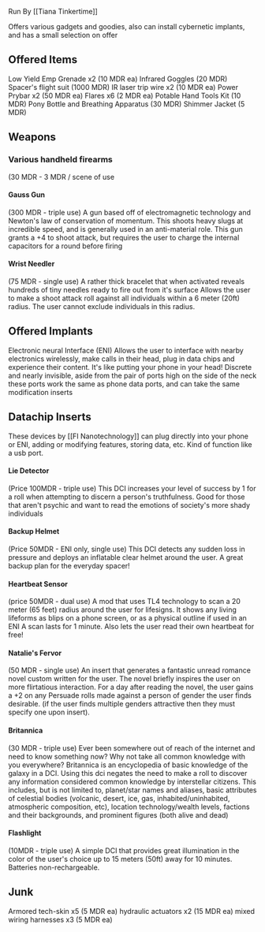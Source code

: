 Run By [[Tiana Tinkertime]]

Offers various gadgets and goodies, also can install cybernetic implants, and has a small selection on offer

## Offered Items
Low Yield Emp Grenade x2 (10 MDR ea)
Infrared Goggles (20 MDR)
Spacer's flight suit (1000 MDR)
IR laser trip wire x2 (10 MDR ea)
Power Prybar x2 (50 MDR ea)
Flares x6 (2 MDR ea)
Potable Hand Tools Kit (10 MDR)
Pony Bottle and Breathing Apparatus (30 MDR)
Shimmer Jacket (5 MDR)
## Weapons
### Various handheld firearms
(30 MDR - 3 MDR / scene of use

#### Gauss Gun
(300 MDR - triple use)
A gun based off of electromagnetic technology and Newton's law of conservation of momentum. This shoots heavy slugs at incredible speed, and is generally used in an anti-material role. This gun grants a +4 to shoot attack, but requires the user to charge the internal capacitors for a round before firing

#### Wrist Needler
(75 MDR - single use)
A rather thick bracelet that when activated reveals hundreds of tiny needles ready to fire out from it's surface
Allows the user to make a shoot attack roll against all individuals within a 6 meter (20ft) radius. The user cannot exclude individuals in this radius.

## Offered Implants
Electronic neural Interface (ENI) Allows the user to interface with nearby electronics wirelessly, make calls in their head, plug in data chips and experience their content. It's like putting your phone in your head! Discrete and nearly invisible, aside from the pair of ports high on the side of the neck these ports work the same as phone data ports, and can take the same modification inserts

## Datachip Inserts
These devices by [[FI Nanotechnology]] can plug directly into your phone or ENI, adding or modifying features, storing data, etc. Kind of function like a usb port.

#### Lie Detector
(Price 100MDR - triple use)
This DCI increases your level of success by 1 for a roll when attempting to discern a person's truthfulness. Good for those that aren't psychic and want to read the emotions of society's more shady individuals

#### Backup Helmet
(Price 50MDR - ENI only, single use)
This DCI detects any sudden loss in pressure and deploys an inflatable clear helmet around the user. A great backup plan for the everyday spacer!

#### Heartbeat Sensor
(price 50MDR - dual use)
A mod that uses TL4 technology to scan a 20 meter (65 feet) radius around the user for lifesigns. It shows any living lifeforms as blips on a phone screen, or as a physical outline if used in an ENI A scan lasts for 1 minute. Also lets the user read their own heartbeat for free!

#### Natalie's Fervor
(50 MDR - single use)
An insert that generates a fantastic unread romance novel custom written for the user. The novel briefly inspires the user on more flirtatious interaction. For a day after reading the novel, the user gains a +2 on any Persuade rolls made against a person of gender the user finds desirable. (if the user finds multiple genders attractive then they must specify one upon insert).

#### Britannica
(30 MDR - triple use)
Ever been somewhere out of reach of the internet and need to know something now? Why not take all common knowledge with you everywhere?
Britannica is an encyclopedia of basic knowledge of the galaxy in a DCI. Using this dci negates the need to make a roll to discover any information considered common knowledge by interstellar citizens. This includes, but is not limited to, planet/star names and aliases, basic attributes of celestial bodies (volcanic, desert, ice, gas, inhabited/uninhabited, atmospheric composition, etc), location technology/wealth levels, factions and their backgrounds, and prominent figures (both alive and dead) 

#### Flashlight
(10MDR - triple use)
A simple DCI that provides great illumination in the color of the user's choice up to 15 meters (50ft) away for 10 minutes. Batteries non-rechargeable.

## Junk
Armored tech-skin x5 (5 MDR ea)
hydraulic actuators x2 (15 MDR ea)
mixed wiring harnesses x3 (5 MDR ea)